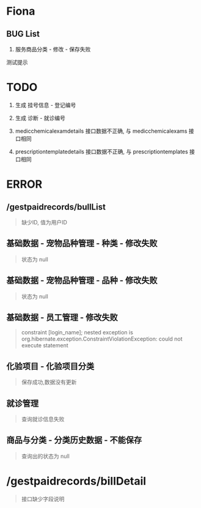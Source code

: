 # Fiona

## BUG List

1. 服务商品分类 - 修改 - 保存失败

测试提示

# TODO

1. 生成 挂号信息 - 登记编号

2. 生成 诊断  - 就诊编号

3. medicchemicalexamdetails 接口数据不正确,  与 medicchemicalexams 接口相同

3. prescriptiontemplatedetails 接口数据不正确,  与 prescriptiontemplates 接口相同

# ERROR

## /gestpaidrecords/bullList

> 缺少ID, 值为用户ID

## 基础数据 - 宠物品种管理 - 种类 - 修改失败
 
 > 状态为 null
 
## 基础数据 - 宠物品种管理 - 品种 - 修改失败
 
 > 状态为 null
 
## 基础数据 - 员工管理 - 修改失败
 
 > constraint [login_name]; nested exception is org.hibernate.exception.ConstraintViolationException: could not execute statement
 


## 化验项目 - 化验项目分类
 
>  保存成功,数据没有更新


## 就诊管理
 
>  查询就诊信息失败


## 商品与分类 - 分类历史数据 - 不能保存
 
>  查询出的状态为 null


# /gestpaidrecords/billDetail

> 接口缺少字段说明





